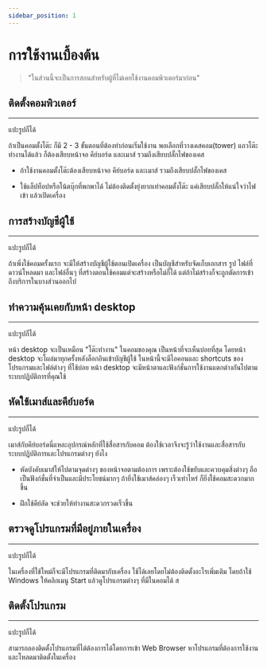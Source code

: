 ```yaml
---
sidebar_position: 1
---
```


# การใช้งานเบื้องต้น

>"ในส่วนนี้จะเป็นการสอนสำหรับผู้ที่ไม่เคยใช้งานคอมพิวเตอร์มาก่อน"


## ติดตั้งคอมพิวเตอร์  
---
แปะรูปก็ได้

ถ้าเป็นคอมตั้งโต๊ะ ก็มี 2 - 3 ขั้นตอนที่ต้องทำก่อนเริ่มใช้งาน พอเลือกที่วางเคสคอม(tower) แถวโต๊ะทำงานได้แล้ว ก็ต้องเสียบหน้าจอ คีย์บอร์ด และเมาส์ 
รวมถึงเสียบปลั๊กไฟของเคส

- ถ้าใช้งานคอมตั้งโต๊ะต้องเสียบหน้าจอ คีย์บอร์ด และเมาส์ รวมถึงเสียบปลั๊กไฟของเคส

- ใช้แล็ปท็อปหรือโน้ตบุ๊กที่พกพาได้ ไม่ต้องติดตั้งยุ่งยากเท่าคอมตั้งโต๊ะ 
แค่เสียบปลั๊กให้แน่ใจว่าไฟเข้า แล้วเปิดเครื่อง

## การสร้างบัญชีผู้ใช้
---
แปะรูปก็ได้

ถ้าเพิ่งใช้คอมครั้งแรก จะมีให้สร้างบัญชีผู้ใช้ตอนเปิดเครื่อง เป็นบัญชีสำหรับจัดเก็บเอกสาร รูป ไฟล์ที่ดาวน์โหลดมา และไฟล์อื่นๆ ที่สร้างตอนใช้คอมแต่จะสร้างหรือไม่ก็ได้ แต่ถ้าไม่สร้างก็จะถูกตัดการเข้าถึงบริการในบางส่วนออกไป

## ทำความคุ้นเคยกับหน้า desktop
--- 
แปะรูปก็ได้

หน้า desktop จะเป็นเหมือน "โต๊ะทำงาน" ในคอมของคุณ เป็นหน้าที่จะเห็นบ่อยที่สุด โดยหน้า desktop จะโผล่มาทุกครั้งหลังล็อกอินเข้าบัญชีผู้ใช้ ในหน้านี้จะมีไอคอนและ shortcuts ของโปรแกรมและไฟล์ต่างๆ ที่ใช้บ่อย หน้า desktop จะมีหน้าตาและฟังก์ชั่นการใช้งานแตกต่างกันไปตามระบบปฏิบัติการที่คุณใช้

## หัดใช้เมาส์และคีย์บอร์ด
--- 
แปะรูปก็ได้

เมาส์กับคีย์บอร์ดนี่แหละอุปกรณ์หลักที่ใช้สื่อสารกับคอม ต้องใช้เวลาจึงจะรู้ว่าใช้งานและสื่อสารกับระบบปฏิบัติการและโปรแกรมต่างๆ ยังไง

- หัดบังคับเมาส์ให้ไปตามจุดต่างๆ ของหน้าจอตามต้องการ เพราะต้องใช้ขยับและควบคุมสิ่งต่างๆ ถือเป็นฟังก์ชั่นที่จำเป็นและมีประโยชน์มากๆ ถ้ายิ่งใช้เมาส์คล่องๆ เร็วเท่าไหร่ ก็ยิ่งใช้คอมสะดวกมากขึ้น

- ฝึกใช้คีย์ลัด จะช่วยให้ทำงานสะดวกรวดเร็วขึ้น

## ตรวจดูโปรแกรมที่มีอยู่ภายในเครื่อง
--- 
แปะรูปก็ได้

ในเครื่องที่ใช้ใหม่ก็จะมีโปรแกรมที่ติดมากับเครื่อง ใช้ได้เลยโดยไม่ต้องติดตั้งอะไรเพิ่มเติม โดยถ้าใช้ Windows ให้คลิกเมนู Start แล้วดูโปรแกรมต่างๆ ที่มีในคอมได้ ส

## ติดตั้งโปรแกรม
--- 
แปะรูปก็ได้

สามารถลองติดตั้งโปรแกรมที่ได้ต้องการได้โดยการเข้า Web Browser หาโปรแกรมที่ต้องการใช้งานและโหลดมาติดตั้งในเครื่อง




